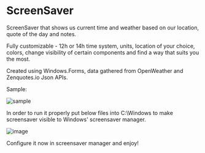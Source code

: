 # ScreenSaver
ScreenSaver that shows us current time and weather based on our location, quote of the day and notes.

Fully customizable - 12h or 14h time system, units, location of your choice, colors, change visibility of certain components and find a way that suits you the most.

Created using Windows.Forms, data gathered from OpenWeather and Zenquotes.io Json APIs.



Sample:

![sample](https://user-images.githubusercontent.com/48623077/190018688-cbd5f6d5-8444-48a5-81e8-86c8ccb402cd.png)

In order to run it properly put below files into C:\Windows to make screensaver visible to Windows' screensaver manager.

![image](https://user-images.githubusercontent.com/48623077/190020682-45415720-f468-4ab0-809b-c7f0f5a12cf4.png)

Configure it now in screensaver manager and enjoy!
